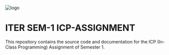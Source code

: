 

![logo](https://upload.wikimedia.org/wikipedia/en/thumb/c/c5/Siksha_%E2%80%98O%E2%80%99_Anusandhan.png/220px-Siksha_%E2%80%98O%E2%80%99_Anusandhan.png)

# ITER SEM-1 ICP-ASSIGNMENT

This repository contains the source code and documentation for the ICP (In-Class Programming) Assignment of Semester 1.



